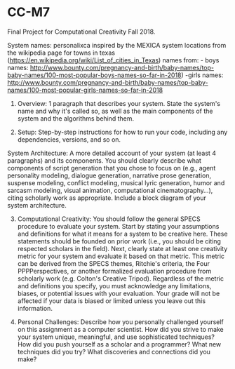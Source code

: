 # CC-M7
Final Project for Computational Creativity Fall 2018.

System names: personalixca
inspired by the MEXICA system 
locations from the wikipedia page for towns in texas (https://en.wikipedia.org/wiki/List_of_cities_in_Texas)
names from:
	- boys names: http://www.bounty.com/pregnancy-and-birth/baby-names/top-baby-names/100-most-popular-boys-names-so-far-in-2018)
	-girls names: http://www.bounty.com/pregnancy-and-birth/baby-names/top-baby-names/100-most-popular-girls-names-so-far-in-2018

1. Overview: 1 paragraph that describes your system. State the system's name and why it's called so, as well as the main components of the system and the algorithms behind them.

2. Setup: Step-by-step instructions for how to run your code, including any dependencies, versions, and so on.

System Architecture: A more detailed account of your system (at least 4 paragraphs) and its components. You should clearly describe what components of script generation that you chose to focus on (e.g., agent personality modeling, dialogue generation, narrative prose generation, suspense modeling, conflict modeling, musical lyric generation, humor and sarcasm modeling, visual animation, computational cinematography…), citing scholarly work as appropriate. Include a block diagram of your system architecture.

3. Computational Creativity: You should follow the general SPECS procedure to evaluate your system. Start by stating your assumptions and definitions for what it means for a system to be creative here. These statements should be founded on prior work (i.e., you should be citing respected scholars in the field). Next, clearly state at least one creativity metric for your system and evaluate it based on that metric. This metric can be derived from the SPECS themes, Ritchie's criteria, the Four PPPPerspectives, or another formalized evaluation procedure from scholarly work (e.g. Colton's Creative Tripod). Regardless of the metric and definitions you specify, you must acknowledge any limitations, biases, or potential issues with your evaluation. Your grade will not be affected if your data is biased or limited unless you leave out this information.

4. Personal Challenges: Describe how you personally challenged yourself on this assignment as a computer scientist. How did you strive to make your system unique, meaningful, and use sophisticated techniques? How did you push yourself as a scholar and a programmer? What new techniques did you try? What discoveries and connections did you make?